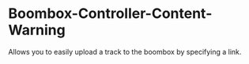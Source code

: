 # Boombox-Controller-Content-Warning
Allows you to easily upload a track to the boombox by specifying a link.
